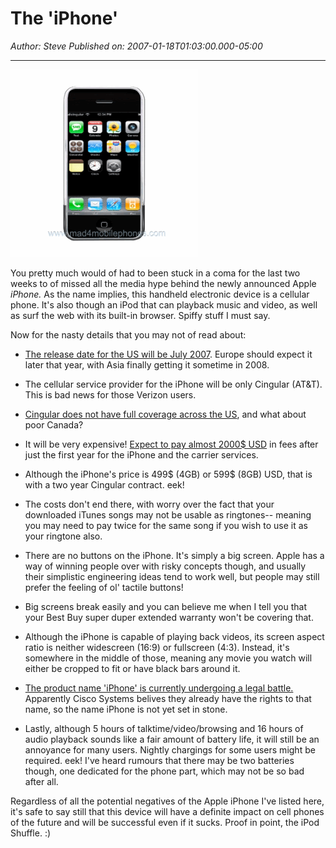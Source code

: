 # The 'iPhone'

*Author: Steve*
*Published on: 2007-01-18T01:03:00.000-05:00*

---

[![](iphone.gif)](http://bp2.blogger.com/_kfv2ADnjgQg/Ra8YQuw3NmI/AAAAAAAAAHc/fL-kaDSum54/s1600-h/iphone.gif)  
  
You pretty much would of had to been stuck in a coma for the last two weeks to of missed all the media hype behind the newly announced Apple *iPhone.* As the name implies, this handheld electronic device is a cellular phone. It's also though an iPod that can playback music and video, as well as surf the web with its built-in browser. Spiffy stuff I must say.  
  
Now for the nasty details that you may not of read about:  
  
* [The release date for the US will be July 2007](http://i.nconspicuo.us/2007/01/09/apple-iphone-cost-and-release-date/). Europe should expect it later that year, with Asia finally getting it sometime in 2008.
  
* The cellular service provider for the iPhone will be only Cingular (AT&T). This is bad news for those Verizon users.
  
* [Cingular does not have full coverage across the US](http://www.engadget.com/2007/01/17/who-wont-be-getting-the-iphone/), and what about poor Canada?
  
* It will be very expensive! [Expect to pay almost 2000$ USD](http://gizmodo.com/gadgets/cellphones/iphone-roundup-true-cost-3d-and-ringtones-229094.php) in fees after just the first year for the iPhone and the carrier services.
  
* Although the iPhone's price is 499$ (4GB) or 599$ (8GB) USD, that is with a two year Cingular contract. eek!
  
* The costs don't end there, with worry over the fact that your downloaded iTunes songs may not be usable as ringtones-- meaning you may need to pay twice for the same song if you wish to use it as your ringtone also.
  
* There are no buttons on the iPhone. It's simply a big screen. Apple has a way of winning people over with risky concepts though, and usually their simplistic engineering ideas tend to work well, but people may still prefer the feeling of ol' tactile buttons!
  
* Big screens break easily and you can believe me when I tell you that your Best Buy super duper extended warranty won't be covering that.
  
* Although the iPhone is capable of playing back videos, its screen aspect ratio is neither widescreen (16:9) or fullscreen (4:3). Instead, it's somewhere in the middle of those, meaning any movie you watch will either be cropped to fit or have black bars around it.
  
* [The product name 'iPhone' is currently undergoing a legal battle.](http://www.cbc.ca/technology/story/2007/01/10/cisco-apple.html) Apparently Cisco Systems belives they already have the rights to that name, so the name iPhone is not yet set in stone.
  
* Lastly, although 5 hours of talktime/video/browsing and 16 hours of audio playback sounds like a fair amount of battery life, it will still be an annoyance for many users. Nightly chargings for some users might be required. eek! I've heard rumours that there may be two batteries though, one dedicated for the phone part, which may not be so bad after all.

  
Regardless of all the potential negatives of the Apple iPhone I've listed here, it's safe to say still that this device will have a definite impact on cell phones of the future and will be successful even if it sucks. Proof in point, the iPod Shuffle. :)